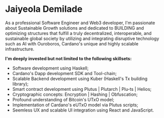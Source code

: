 # Jaiyeola Demilade

As a professional Software Engineer and Web3 developer, I'm passionate about Sustainable Growth solutions and dedicated to BUILDING and optimizing structures that fulfill a truly decentralized, interoperable, and sustainable global society by utilizing and integrating disruptive technology such as AI with Ouroboros, Cardano's unique and highly scalable infrastructure.

 **I'm deeply invested but not limited to the following skillsets:**

* Software development using Haskell;
* Cardano's Dapp development SDK and Tool-chain;
* Scalable Backend development using Kuber (Haskell's Tx building library);
* Smart contract development using Plutus | Plutarch | Plu-ts | Helios;
* Cryptographic concepts: Encryption | Hashing | Obfuscation;
* Profound understanding of Bitcoin's UTxO model;
* Implementation of Cardano's eUTxO model via Plutus scripts;
* Seemless UX and scalable UI integration using React and JavaScript.

